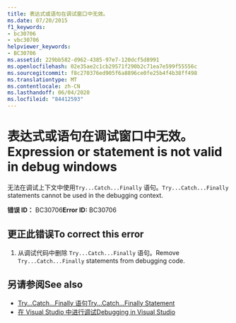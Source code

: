 ```yaml
---
title: 表达式或语句在调试窗口中无效。
ms.date: 07/20/2015
f1_keywords:
- bc30706
- vbc30706
helpviewer_keywords:
- BC30706
ms.assetid: 229bb582-d962-4385-97e7-120dcf5d8991
ms.openlocfilehash: 02e35ae2c1cb29571f290b2c71ea7e599f55556c
ms.sourcegitcommit: f8c270376ed905f6a8896ce0fe25b4f4b38ff498
ms.translationtype: MT
ms.contentlocale: zh-CN
ms.lasthandoff: 06/04/2020
ms.locfileid: "84412593"
---
```

# <a name="expression-or-statement-is-not-valid-in-debug-windows"></a><span data-ttu-id="83dbf-102">表达式或语句在调试窗口中无效。</span><span class="sxs-lookup"><span data-stu-id="83dbf-102">Expression or statement is not valid in debug windows</span></span>
<span data-ttu-id="83dbf-103">无法在调试上下文中使用`Try...Catch...Finally` 语句。</span><span class="sxs-lookup"><span data-stu-id="83dbf-103">`Try...Catch...Finally` statements cannot be used in the debugging context.</span></span>  
  
 <span data-ttu-id="83dbf-104">**错误 ID：** BC30706</span><span class="sxs-lookup"><span data-stu-id="83dbf-104">**Error ID:** BC30706</span></span>  
  
## <a name="to-correct-this-error"></a><span data-ttu-id="83dbf-105">更正此错误</span><span class="sxs-lookup"><span data-stu-id="83dbf-105">To correct this error</span></span>  
  
1. <span data-ttu-id="83dbf-106">从调试代码中删除 `Try...Catch...Finally` 语句。</span><span class="sxs-lookup"><span data-stu-id="83dbf-106">Remove `Try...Catch...Finally` statements from debugging code.</span></span>  
  
## <a name="see-also"></a><span data-ttu-id="83dbf-107">另请参阅</span><span class="sxs-lookup"><span data-stu-id="83dbf-107">See also</span></span>

- [<span data-ttu-id="83dbf-108">Try...Catch...Finally 语句</span><span class="sxs-lookup"><span data-stu-id="83dbf-108">Try...Catch...Finally Statement</span></span>](../language-reference/statements/try-catch-finally-statement.md)
- [<span data-ttu-id="83dbf-109">在 Visual Studio 中进行调试</span><span class="sxs-lookup"><span data-stu-id="83dbf-109">Debugging in Visual Studio</span></span>](/visualstudio/debugger/debugger-feature-tour)
